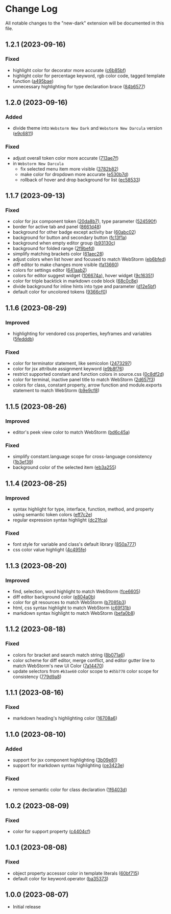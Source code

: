 # Change Log

All notable changes to the "new-dark" extension will be documented in this file.

## 1.2.1 (2023-09-16)

### Fixed

- highlight color for decorator more accurate ([c6b85bf](https://github.com/eenaree/new-dark-theme/commit/c6b85bf9bd4b416996124764e55a7b4e715d98b3))
- highlight color for percentage keyword, rgb color code, tagged template function ([a495bae](https://github.com/eenaree/new-dark-theme/commit/a495bae12f2adb06c2feafecea897b53cf828609))
- unnecessary highlighting for type declaration brace ([84b6577](https://github.com/eenaree/new-dark-theme/commit/84b6577390362f3f146d73c1fe5815a465772344))

## 1.2.0 (2023-09-16)

### Added

- divide theme into `Webstorm New Dark` and `Webstorm New Darcula` version ([e9c6811](https://github.com/eenaree/new-dark-theme/commit/e9c68114c044f3565ddf92970512480bca8a2802))

### Fixed

- adjust overall token color more accurate ([713ae7f](https://github.com/eenaree/new-dark-theme/commit/713ae7f876d48a4f1f71b322b9f10cd5d5d8db70))
- in `Webstorm New Darcula`
  - fix selected menu item more visible ([3782b82](https://github.com/eenaree/new-dark-theme/commit/3782b82e2659bde3bc4f034e774837aa76ee73c5))
  - make color for dropdown more accurate ([e530b7d](https://github.com/eenaree/new-dark-theme/commit/e530b7d136ad87e7738c7c73a53fa4b7289d2c90))
  - rollback of hover and drop background for list ([ec58533](https://github.com/eenaree/new-dark-theme/commit/ec58533e18fb544104a3bcab61e46928d261af62))

## 1.1.7 (2023-09-13)

### Fixed

- color for jsx component token ([20da8b7](https://github.com/eenaree/new-dark-theme/commit/20da8b75885553c6f98ac5e2e34086b3f62fa27f)), type parameter ([524590f](https://github.com/eenaree/new-dark-theme/commit/524590f38709275e89963c7aec083af8f04da4eb))
- border for active tab and panel ([8661d48](https://github.com/eenaree/new-dark-theme/commit/8661d48059362b23dd0ec652670358699a892b4f))
- background for other badge except activity bar ([60abc02](https://github.com/eenaree/new-dark-theme/commit/60abc02b57309eb62604e92ca2352a71a898b34b))
- background for button and secondary button ([fc13f1a](https://github.com/eenaree/new-dark-theme/commit/fc13f1a8601bf9450cf6331f746d23367e73f4cd))
- background when empty editor group ([b93130c](https://github.com/eenaree/new-dark-theme/commit/b93130c77a452e9e3e37a5419ef0f46f65dd52c5))
- background for folded range ([2f9befd](https://github.com/eenaree/new-dark-theme/commit/2f9befd5435d939a5d270ae891e8ac32c4a7ee6e))
- simplify matching brackets color ([61aec28](https://github.com/eenaree/new-dark-theme/commit/61aec289d76f03ddaa763e483c33520fffa4a071))
- adjust colors when list hover and focused to match WebStorm ([eb6bfed](https://github.com/eenaree/new-dark-theme/commit/eb6bfed7f9b334d60506613e81fec513398a7f7c))
- diff editor to make changes more visible ([fa13660](https://github.com/eenaree/new-dark-theme/commit/fa1366070bcc8b012e4bd04e51365561339b2bc4))
- colors for settings editor ([641aab2](https://github.com/eenaree/new-dark-theme/commit/641aab26fbc4137fb70939da9d49f1254f088ea9))
- colors for editor suggest widget ([106674a](https://github.com/eenaree/new-dark-theme/commit/106674a36866955db5af92a2be2365f067c53155)), hover widget ([9c16351](https://github.com/eenaree/new-dark-theme/commit/9c1635124b56f591f2830f5c875b7154796a5f49))
- color for triple backtick in markdown code block ([68c0c8e](https://github.com/eenaree/new-dark-theme/commit/68c0c8eded5a0ef201434301b74c77ecafeac215))
- divide background for inline hints into type and parameter ([d12e5bf](https://github.com/eenaree/new-dark-theme/commit/d12e5bf620065282968331da0ca60fac90a572a1))
- default color for uncolored tokens ([9366cf0](https://github.com/eenaree/new-dark-theme/commit/9366cf08cc68a46885877a3199678706bf6e0e5c))

## 1.1.6 (2023-08-29)

### Improved

- highlighting for vendored css properties, keyframes and variables ([5fedddb](https://github.com/eenaree/new-dark-theme/commit/5fedddb1bb4eda076947c0e51423140b5099c2ee))

### Fixed

- color for terminator statement, like semicolon ([2473297](https://github.com/eenaree/new-dark-theme/commit/2473297cbd4c72467c5c87b2fad096c375918125))
- color for jsx attribute assignment keyword ([e9b8f76](https://github.com/eenaree/new-dark-theme/commit/e9b8f763e60d1e2ed6d13d459f9e33369dab2e44))
- restrict supported constant and function colors in source.css ([0c8df2d](https://github.com/eenaree/new-dark-theme/commit/0c8df2dc83155e6ebb76e19beafe492a8d3b9cb9))
- color for terminal, inactive panel title to match WebStorm ([2d657f3](https://github.com/eenaree/new-dark-theme/commit/2d657f3a60120709de3423e15569b4f99c1ac905))
- colors for class, constant property, arrow function and module.exports statement to match WebStorm ([b9e9cf8](https://github.com/eenaree/new-dark-theme/commit/b9e9cf89c251746da0ad0e817965f11a26dc57d5))

## 1.1.5 (2023-08-26)

### Improved

- editor's peek view color to match WebStorm ([bd6c45a](https://github.com/eenaree/new-dark-theme/commit/bd6c45a374b90669f913873edf413a9099f948ca))

### Fixed

- simplify constant.language scope for cross-language consistency ([1b3ef39](https://github.com/eenaree/new-dark-theme/commit/1b3ef39c676ba96bba81f2ba1c870d41ba530a4f))
- background color of the selected item ([eb3a255](https://github.com/eenaree/new-dark-theme/commit/eb3a255ede62a46afbd15b87c7493e3d78769150))

## 1.1.4 (2023-08-25)

### Improved

- syntax highlight for type, interface, function, method, and property using semantic token colors ([eff7c2e](https://github.com/eenaree/new-dark-theme/commit/eff7c2ee643ecf6a1d3cd2867f4a087bf1804322))
- regular expression syntax highlight ([dc21fca](https://github.com/eenaree/new-dark-theme/commit/dc21fca955cd7124d01ac276e9ec835bc7a165bd))

### Fixed

- font style for variable and class's default library ([850a777](https://github.com/eenaree/new-dark-theme/commit/850a77746a89fd3945789aa69afb9ac77b317778))
- css color value highlight ([4c495fe](https://github.com/eenaree/new-dark-theme/commit/4c495fe781480dd48dd92e606057441715ecc722))

## 1.1.3 (2023-08-20)

### Improved

- find, selection, word highlight to match WebStorm ([fce6605](https://github.com/eenaree/new-dark-theme/commit/fce66054fac5903f4f03d1464ac3c39af99a8fd3))
- diff editor background color ([e804a0b](https://github.com/eenaree/new-dark-theme/commit/e804a0b6f2c42c9bf136346b0d8506d61a234fe2))
- color for git resources to match WebStorm ([b7085b3](https://github.com/eenaree/new-dark-theme/commit/b7085b38353c5b8761f23fd57d484e1bee2cd023))
- html, css syntax highlight to match WebStorm ([c69f31b](https://github.com/eenaree/new-dark-theme/commit/c69f31b1ed2bed88d898c357ea4d3dd79f994692))
- markdown syntax highlight to match WebStorm ([befa0b8](https://github.com/eenaree/new-dark-theme/commit/befa0b8d113ed1d87085184ef480aa2fc23b4d09))

## 1.1.2 (2023-08-18)

### Fixed

- colors for bracket and search match string ([8b071a6](https://github.com/eenaree/new-dark-theme/commit/8b071a6883be32b2e2e79fddf502b840c58d26cb))
- color scheme for diff editor, merge conflict, and editor gutter line to match WebStorm's new UI Color ([7a14470](https://github.com/eenaree/new-dark-theme/commit/7a144709a60533fd49e5661e2409ef292a9167d4))
- update selectors from `#b3ae60` color scope to `#d5b778` color scope for consistency ([779d9a8](https://github.com/eenaree/new-dark-theme/commit/779d9a8ab1d2ddbf0f15df3e8e63b24fd0854a6b))

## 1.1.1 (2023-08-16)

### Fixed

- markdown heading's highlighting color ([16708a6](https://github.com/eenaree/new-dark-theme/commit/16708a64193ff2904309560d46c07e53d78e7676))

## 1.1.0 (2023-08-10)

### Added

- support for jsx component highlighting ([3b09e81](https://github.com/eenaree/new-dark-theme/commit/3b09e8139dee3c9895ac8785761a824ed184da9d))
- support for markdown syntax highlighting ([ce3423e](https://github.com/eenaree/new-dark-theme/commit/ce3423e9c60d171cbd2d13b240670ea3e0438b9c))

### Fixed

- remove semantic color for class declaration ([1f6403d](https://github.com/eenaree/new-dark-theme/commit/1f6403dcff1e53823a5b28190f049ca90bdb8774))

## 1.0.2 (2023-08-09)

### Fixed

- color for support property ([c4404cf](https://github.com/eenaree/new-dark-theme/commit/c4404cf7ccde6303b782b8eab50568329116f46a))

## 1.0.1 (2023-08-08)

### Fixed

- object property accessor color in template literals ([60bf715](https://github.com/eenaree/new-dark-theme/commit/60bf71561d695b26fffcc25261461ba28cbd650a))
- default color for keyword.operator ([ba35373](https://github.com/eenaree/new-dark-theme/commit/ba35375f5b17e09f79570c3f2dba2578c3a03e21))

## 1.0.0 (2023-08-07)

- Initial release
